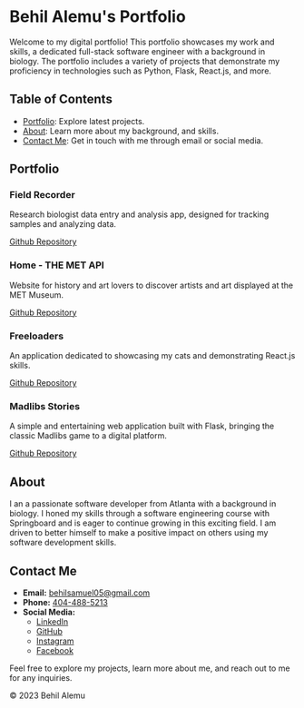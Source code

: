 # Behil Alemu's Portfolio

Welcome to my digital portfolio! This portfolio showcases my work and skills, a dedicated full-stack software engineer with a background in biology. The portfolio includes a variety of projects that demonstrate my proficiency in technologies such as Python, Flask, React.js, and more.

## Table of Contents
- [Portfolio](#portfolio): Explore latest projects.
- [About](#about): Learn more about my background, and skills.
- [Contact Me](#contact): Get in touch with me through email or social media.
  
## Portfolio

### Field Recorder
Research biologist data entry and analysis app, designed for tracking samples and analyzing data.

[Github Repository](https://github.com/Behil-Alemu/Field-Recorder.git)

### Home - THE MET API
Website for history and art lovers to discover artists and art displayed at the MET Museum.

[Github Repository](https://github.com/Behil-Alemu/Capstone-One.git)

### Freeloaders
An application dedicated to showcasing my cats and demonstrating React.js skills.

[Github Repository](https://github.com/Behil-Alemu/My-cats.git)

### Madlibs Stories
A simple and entertaining web application built with Flask, bringing the classic Madlibs game to a digital platform.

[Github Repository](https://github.com/Behil-Alemu/Madlibs.git)

## About

I an a passionate software developer from Atlanta with a background in biology. I honed my skills through a software engineering course with Springboard and is eager to continue growing in this exciting field. I am driven to better himself to make a positive impact on others using my software development skills.

## Contact Me

- **Email:** [behilsamuel05@gmail.com](mailto:behilsamuel05@gmail.com)
- **Phone:** [404-488-5213](tel:4044885213)
- **Social Media:**
  - [LinkedIn](https://www.linkedin.com/in/behilalemu/)
  - [GitHub](https://github.com/Behil-Alemu?tab=repositories)
  - [Instagram](https://www.instagram.com/behil.alemu/?next=%2F)
  - [Facebook](https://www.facebook.com/behils/)

Feel free to explore my projects, learn more about me, and reach out to me for any inquiries.

© 2023 Behil Alemu
